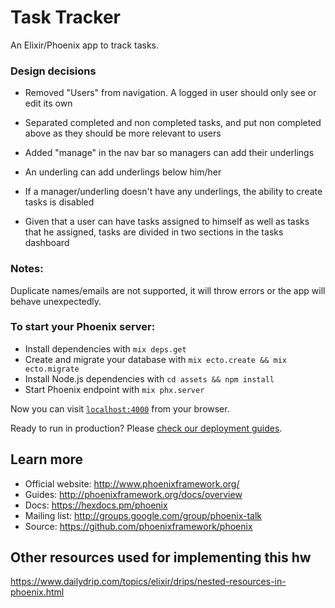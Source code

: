 # Task Tracker

An Elixir/Phoenix app to track tasks.

### Design decisions

* Removed "Users" from navigation. A logged in user should only see or edit its own 
* Separated completed and non completed tasks, and put non completed above as
  they should be more relevant to users
  
* Added "manage" in the nav bar so managers can add their underlings
* An underling can add underlings below him/her
* If a manager/underling doesn't have any underlings, the ability to create tasks is disabled
* Given that a user can have tasks assigned to himself as well as tasks that he assigned, tasks are divided in two 
sections in the tasks dashboard

 

### Notes:

Duplicate names/emails are not supported, it will throw errors or the app will behave unexpectedly.

### To start your Phoenix server:

  * Install dependencies with `mix deps.get`
  * Create and migrate your database with `mix ecto.create && mix ecto.migrate`
  * Install Node.js dependencies with `cd assets && npm install`
  * Start Phoenix endpoint with `mix phx.server`

Now you can visit [`localhost:4000`](http://localhost:4000) from your browser.

Ready to run in production? Please [check our deployment guides](http://www.phoenixframework.org/docs/deployment).

## Learn more

  * Official website: http://www.phoenixframework.org/
  * Guides: http://phoenixframework.org/docs/overview
  * Docs: https://hexdocs.pm/phoenix
  * Mailing list: http://groups.google.com/group/phoenix-talk
  * Source: https://github.com/phoenixframework/phoenix

## Other resources used for implementing this hw

https://www.dailydrip.com/topics/elixir/drips/nested-resources-in-phoenix.html